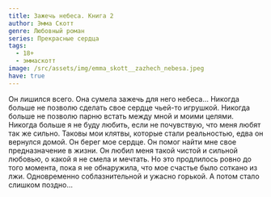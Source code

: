 ```yaml
---
title: Зажечь небеса. Книга 2
author: Эмма Скотт
genre: Любовный роман
series: Прекрасные сердца
tags:
  - 18+
  - эммаскотт
image: /src/assets/img/emma_skott__zazhech_nebesa.jpeg
have: true
---
```

Он лишился всего. Она сумела зажечь для него небеса... Никогда больше не позволю сделать свое сердце чьей-то игрушкой. Никогда больше не позволю парню встать между мной и моими целями. Никогда больше я не буду любить, если не почувствую, что меня любят так же сильно. Таковы мои клятвы, которые стали реальностью, едва он вернулся домой. Он берег мое сердце. Он помог найти мне свое предназначение в жизни. Он любил меня такой чистой и сильной любовью, о какой я не смела и мечтать. Но это продлилось ровно до того момента, пока я не обнаружила, что мое счастье было соткано из лжи. Одновременно соблазнительной и ужасно горькой. А потом стало слишком поздно...
